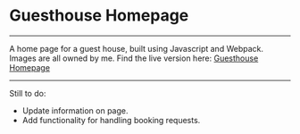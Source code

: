 # Guesthouse Homepage

***

A home page for a guest house, built using Javascript and Webpack. Images are all owned by me.
Find the live version here: [Guesthouse Homepage](https://niallantony.github.io/guesthousehome)

***

Still to do:

* Update information on page.
* Add functionality for handling booking requests.

